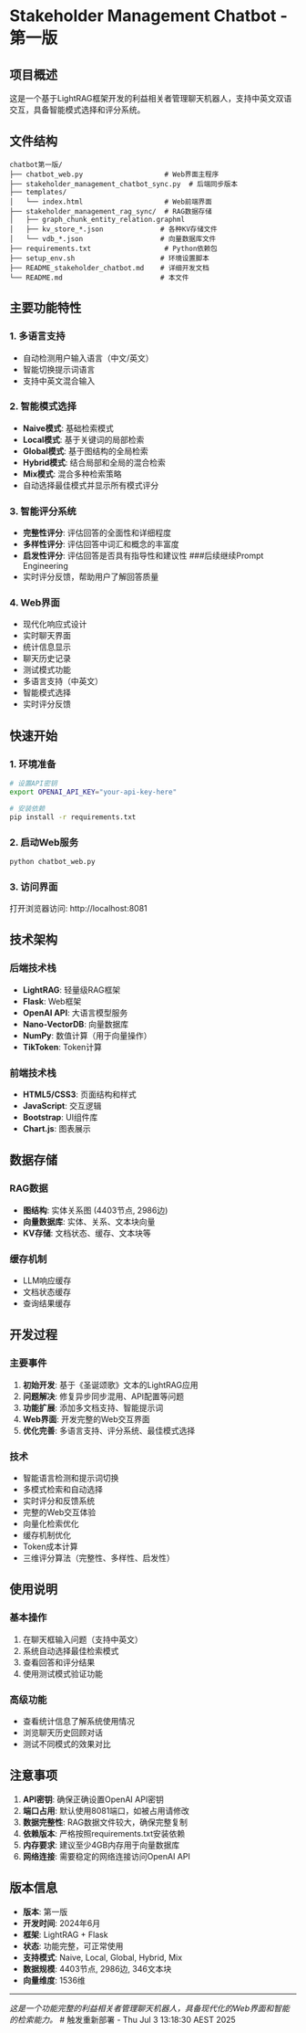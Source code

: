 # Stakeholder Management Chatbot - 第一版

## 项目概述
这是一个基于LightRAG框架开发的利益相关者管理聊天机器人，支持中英文双语交互，具备智能模式选择和评分系统。

## 文件结构
```
chatbot第一版/
├── chatbot_web.py                    # Web界面主程序
├── stakeholder_management_chatbot_sync.py  # 后端同步版本
├── templates/
│   └── index.html                    # Web前端界面
├── stakeholder_management_rag_sync/  # RAG数据存储
│   ├── graph_chunk_entity_relation.graphml
│   ├── kv_store_*.json              # 各种KV存储文件
│   └── vdb_*.json                   # 向量数据库文件
├── requirements.txt                  # Python依赖包
├── setup_env.sh                     # 环境设置脚本
├── README_stakeholder_chatbot.md    # 详细开发文档
└── README.md                        # 本文件
```

## 主要功能特性

### 1. 多语言支持
- 自动检测用户输入语言（中文/英文）
- 智能切换提示词语言
- 支持中英文混合输入

### 2. 智能模式选择
- **Naive模式**: 基础检索模式
- **Local模式**: 基于关键词的局部检索
- **Global模式**: 基于图结构的全局检索  
- **Hybrid模式**: 结合局部和全局的混合检索
- **Mix模式**: 混合多种检索策略
- 自动选择最佳模式并显示所有模式评分

### 3. 智能评分系统
- **完整性评分**: 评估回答的全面性和详细程度
- **多样性评分**: 评估回答中词汇和概念的丰富度
- **启发性评分**: 评估回答是否具有指导性和建议性 ###后续继续Prompt Engineering
- 实时评分反馈，帮助用户了解回答质量

### 4. Web界面
- 现代化响应式设计
- 实时聊天界面
- 统计信息显示
- 聊天历史记录
- 测试模式功能
- 多语言支持（中英文）
- 智能模式选择
- 实时评分反馈

## 快速开始

### 1. 环境准备
```bash
# 设置API密钥
export OPENAI_API_KEY="your-api-key-here"

# 安装依赖
pip install -r requirements.txt
```

### 2. 启动Web服务
```bash
python chatbot_web.py
```

### 3. 访问界面
打开浏览器访问: http://localhost:8081

## 技术架构

### 后端技术栈
- **LightRAG**: 轻量级RAG框架
- **Flask**: Web框架
- **OpenAI API**: 大语言模型服务
- **Nano-VectorDB**: 向量数据库
- **NumPy**: 数值计算（用于向量操作）
- **TikToken**: Token计算

### 前端技术栈
- **HTML5/CSS3**: 页面结构和样式
- **JavaScript**: 交互逻辑
- **Bootstrap**: UI组件库
- **Chart.js**: 图表展示

## 数据存储

### RAG数据
- **图结构**: 实体关系图 (4403节点, 2986边)
- **向量数据库**: 实体、关系、文本块向量
- **KV存储**: 文档状态、缓存、文本块等

### 缓存机制
- LLM响应缓存
- 文档状态缓存
- 查询结果缓存

## 开发过程

### 主要事件
1. **初始开发**: 基于《圣诞颂歌》文本的LightRAG应用
2. **问题解决**: 修复异步同步混用、API配置等问题
3. **功能扩展**: 添加多文档支持、智能提示词
4. **Web界面**: 开发完整的Web交互界面
5. **优化完善**: 多语言支持、评分系统、最佳模式选择

### 技术
- 智能语言检测和提示词切换
- 多模式检索和自动选择
- 实时评分和反馈系统
- 完整的Web交互体验
- 向量化检索优化
- 缓存机制优化
- Token成本计算
- 三维评分算法（完整性、多样性、启发性）

## 使用说明

### 基本操作
1. 在聊天框输入问题（支持中英文）
2. 系统自动选择最佳检索模式
3. 查看回答和评分结果
4. 使用测试模式验证功能

### 高级功能
- 查看统计信息了解系统使用情况
- 浏览聊天历史回顾对话
- 测试不同模式的效果对比

## 注意事项

1. **API密钥**: 确保正确设置OpenAI API密钥
2. **端口占用**: 默认使用8081端口，如被占用请修改
3. **数据完整性**: RAG数据文件较大，确保完整复制
4. **依赖版本**: 严格按照requirements.txt安装依赖
5. **内存要求**: 建议至少4GB内存用于向量数据库
6. **网络连接**: 需要稳定的网络连接访问OpenAI API

## 版本信息
- **版本**: 第一版
- **开发时间**: 2024年6月
- **框架**: LightRAG + Flask
- **状态**: 功能完整，可正常使用
- **支持模式**: Naive, Local, Global, Hybrid, Mix
- **数据规模**: 4403节点, 2986边, 346文本块
- **向量维度**: 1536维

---

*这是一个功能完整的利益相关者管理聊天机器人，具备现代化的Web界面和智能的检索能力。* # 触发重新部署 - Thu Jul  3 13:18:30 AEST 2025
